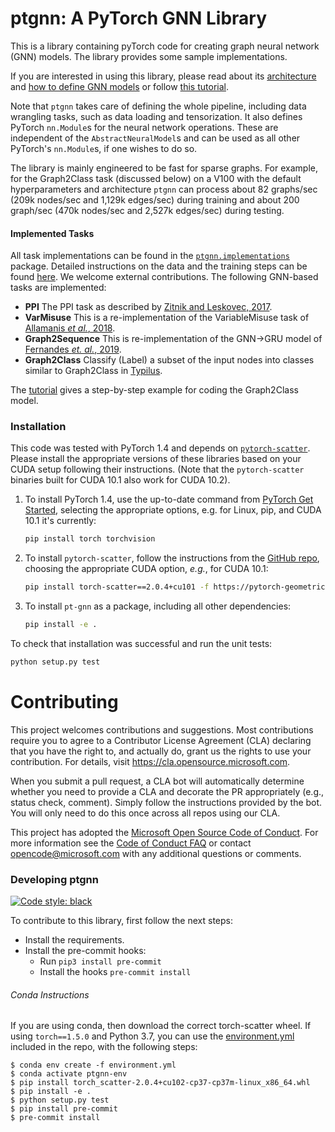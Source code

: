 # ptgnn: A PyTorch GNN Library

This is a library containing pyTorch code for creating graph neural network (GNN) models.
The library provides some sample implementations.

If you are interested in using this library, please read about its [architecture](docs/architecture.md)
and [how to define GNN models](docs/gnns.md) or follow [this tutorial](docs/tutorial.md).

Note that `ptgnn` takes care of defining the whole pipeline, including data wrangling tasks, such
as data loading and tensorization. It also defines PyTorch `nn.Module`s for
the neural network operations. These are independent of the
`AbstractNeuralModel`s and can be used as all other PyTorch's `nn.Module`s,
if one wishes to do so.

The library is mainly engineered to be fast for sparse graphs. For example, for the
Graph2Class task (discussed below) on a V100 with the default hyperparameters and architecture
`ptgnn` can process about 82 graphs/sec (209k nodes/sec and 1,129k edges/sec) during training
and about 200 graph/sec (470k nodes/sec and 2,527k edges/sec) during testing.

#### Implemented Tasks
All task implementations can be found in the [`ptgnn.implementations`](ptgnn/implementations) package.
Detailed instructions on the data and the training steps can be found [here](/docs/implementations.md).
We welcome external contributions. The following GNN-based tasks are implemented:

* **PPI** The PPI task as described by
[Zitnik and Leskovec, 2017](https://arxiv.org/abs/1707.04638).
* **VarMisuse** This is a re-implementation of the VariableMisuse task of
    [Allamanis _et al._, 2018](https://arxiv.org/abs/1711.00740).
* **Graph2Sequence** This is re-implementation of the GNN->GRU model of
                     [Fernandes _et. al._, 2019](https://arxiv.org/abs/1811.01824).
* **Graph2Class** Classify (Label) a subset of the input nodes into classes
                    similar to Graph2Class in [Typilus](https://arxiv.org/abs/2004.10657).


The [tutorial](docs/tutorial.md) gives a step-by-step example for coding the Graph2Class model.


### Installation

This code was tested with PyTorch 1.4 and depends
on [`pytorch-scatter`](https://github.com/rusty1s/pytorch_scatter).
Please install the appropriate versions of these libraries based
on your CUDA setup following their instructions. (Note
that the `pytorch-scatter` binaries built for CUDA 10.1 also work for
CUDA 10.2).

1. To install PyTorch 1.4, use the up-to-date command from [PyTorch Get Started](https://pytorch.org/get-started/), selecting the appropriate options, e.g. for Linux, pip, and CUDA 10.1 it's currently:
    ```bash
    pip install torch torchvision
    ```

1. To install `pytorch-scatter`, follow the instructions from the [GitHub repo](https://github.com/rusty1s/pytorch_scatter), choosing the appropriate CUDA option, _e.g._, for CUDA 10.1:
    ```bash
    pip install torch-scatter==2.0.4+cu101 -f https://pytorch-geometric.com/whl/torch-1.4.0.html
    ```

1. To install `pt-gnn` as a package, including all other dependencies:
    ```bash
    pip install -e .
    ```

To check that installation was successful and run the unit tests:
```python
python setup.py test
```


# Contributing

This project welcomes contributions and suggestions.  Most contributions require you to agree to a
Contributor License Agreement (CLA) declaring that you have the right to, and actually do, grant us
the rights to use your contribution. For details, visit https://cla.opensource.microsoft.com.

When you submit a pull request, a CLA bot will automatically determine whether you need to provide
a CLA and decorate the PR appropriately (e.g., status check, comment). Simply follow the instructions
provided by the bot. You will only need to do this once across all repos using our CLA.

This project has adopted the [Microsoft Open Source Code of Conduct](https://opensource.microsoft.com/codeofconduct/).
For more information see the [Code of Conduct FAQ](https://opensource.microsoft.com/codeofconduct/faq/) or
contact [opencode@microsoft.com](mailto:opencode@microsoft.com) with any additional questions or comments.


### Developing ptgnn

[![Code style: black](https://img.shields.io/badge/code%20style-black-000000.svg)](https://github.com/psf/black)

To contribute to this library, first follow the next steps:
* Install the requirements.
* Install the pre-commit hooks:
    * Run `pip3 install pre-commit`
    * Install the hooks `pre-commit install`

###### Conda Instructions
If you are using conda, then download the correct torch-scatter wheel.
If using `torch==1.5.0` and Python 3.7, you can use the [environment.yml](environment.yml)
included in the repo, with the following steps:
```
$ conda env create -f environment.yml
$ conda activate ptgnn-env
$ pip install torch_scatter-2.0.4+cu102-cp37-cp37m-linux_x86_64.whl
$ pip install -e .
$ python setup.py test
$ pip install pre-commit
$ pre-commit install
```
